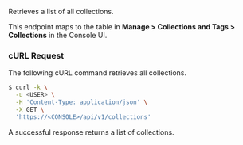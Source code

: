 Retrieves a list of all collections.

This endpoint maps to the table in **Manage > Collections and Tags > Collections** in the Console UI.

### cURL Request

The following cURL command retrieves all collections.

```bash
$ curl -k \
  -u <USER> \
  -H 'Content-Type: application/json' \
  -X GET \
  'https://<CONSOLE>/api/v1/collections'
```

A successful response returns a list of collections.
